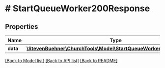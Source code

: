 # # StartQueueWorker200Response

## Properties

Name | Type | Description | Notes
------------ | ------------- | ------------- | -------------
**data** | [**\StevenBuehner\ChurchTools\Model\StartQueueWorker200ResponseData**](StartQueueWorker200ResponseData.md) |  | [optional]

[[Back to Model list]](../../README.md#models) [[Back to API list]](../../README.md#endpoints) [[Back to README]](../../README.md)
